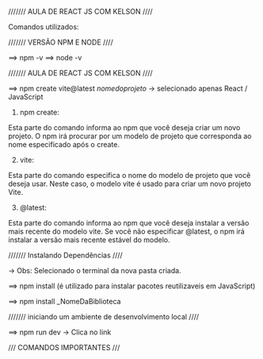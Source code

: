/////// AULA DE REACT JS COM KELSON ////


Comandos utilizados: 



/////// VERSÃO NPM E NODE ////

==> npm -v
==> node -v 

/////// AULA DE REACT JS COM KELSON ////

==> npm create vite@latest _nomedoprojeto_ 
-> selecionado apenas React / JavaScript

1. npm create:

Esta parte do comando informa ao npm que você deseja criar um novo projeto.
O npm irá procurar por um modelo de projeto que corresponda ao nome especificado após o create.

2. vite:

Esta parte do comando especifica o nome do modelo de projeto que você deseja usar.
Neste caso, o modelo vite é usado para criar um novo projeto Vite.

3. @latest:

Esta parte do comando informa ao npm que você deseja instalar a versão mais recente do modelo vite.
Se você não especificar @latest, o npm irá instalar a versão mais recente estável do modelo.


/////// Instalando Dependências ////

-> Obs: Selecionado o terminal da nova pasta criada. 

==> npm install (é utilizado para instalar pacotes reutilizaveis em JavaScript) 

==> npm install _NomeDaBiblioteca

///////  iniciando um ambiente de desenvolvimento local   ////

==> npm run dev
-> Clica no link

/// COMANDOS IMPORTANTES ///

